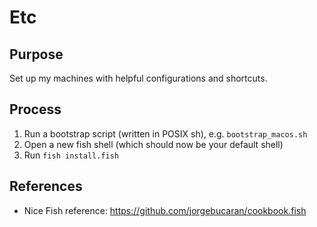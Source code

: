 # Etc

## Purpose

Set up my machines with helpful configurations and shortcuts.

## Process

1. Run a bootstrap script (written in POSIX sh), e.g. `bootstrap_macos.sh`
2. Open a new fish shell (which should now be your default shell)
3. Run `fish install.fish`

## References

* Nice Fish reference: https://github.com/jorgebucaran/cookbook.fish
